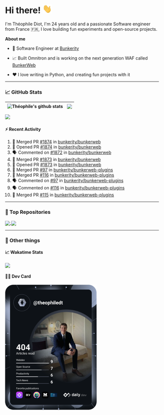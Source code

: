 # Hi there! <img src="./wave.gif" width="30px" height="30px" />

I'm Théophile Diot, I'm 24 years old and a passionate Software engineer from France 🇫🇷, I love building fun experiments and open-source projects.

**About me**

- 💼 Software Engineer at [Bunkerity](https://www.bunkerity.com/)

- 📈 Built Omnitron and is working on the next generation WAF called [BunkerWeb](https://www.bunkerweb.io)

- ❤️ I love writing in Python, and creating fun projects with it

---

### 📈 GitHub Stats

| <img align="center" src="https://github-readme-stats.vercel.app/api?username=TheophileDiot&show_icons=true&include_all_commits=true&theme=algolia&hide_border=true&rank_icon=github" alt="Théophile's github stats" /> | <img align="center" src="https://github-readme-stats.vercel.app/api/top-langs/?username=TheophileDiot&layout=compact&theme=algolia&hide_border=true" /> |
| ---------------------------------------------------------------------------------------------------------------------------------------------------------------------------------------------------------------------- | ------------------------------------------------------------------------------------------------------------------------------------------------------- |

![](https://github-readme-activity-graph.vercel.app/graph?username=TheophileDiot&theme=tokyo-night)

#### :zap: Recent Activity

<!--START_SECTION:activity-->
1. 🎉 Merged PR [#1874](https://github.com/bunkerity/bunkerweb/pull/1874) in [bunkerity/bunkerweb](https://github.com/bunkerity/bunkerweb)
2. 💪 Opened PR [#1874](https://github.com/bunkerity/bunkerweb/pull/1874) in [bunkerity/bunkerweb](https://github.com/bunkerity/bunkerweb)
3. 🗣 Commented on [#1872](https://github.com/bunkerity/bunkerweb/issues/1872#issuecomment-2579311605) in [bunkerity/bunkerweb](https://github.com/bunkerity/bunkerweb)
4. 🎉 Merged PR [#1873](https://github.com/bunkerity/bunkerweb/pull/1873) in [bunkerity/bunkerweb](https://github.com/bunkerity/bunkerweb)
5. 💪 Opened PR [#1873](https://github.com/bunkerity/bunkerweb/pull/1873) in [bunkerity/bunkerweb](https://github.com/bunkerity/bunkerweb)
6. 🎉 Merged PR [#97](https://github.com/bunkerity/bunkerweb-plugins/pull/97) in [bunkerity/bunkerweb-plugins](https://github.com/bunkerity/bunkerweb-plugins)
7. 🎉 Merged PR [#116](https://github.com/bunkerity/bunkerweb-plugins/pull/116) in [bunkerity/bunkerweb-plugins](https://github.com/bunkerity/bunkerweb-plugins)
8. 🗣 Commented on [#97](https://github.com/bunkerity/bunkerweb-plugins/pull/97#issuecomment-2577961372) in [bunkerity/bunkerweb-plugins](https://github.com/bunkerity/bunkerweb-plugins)
9. 🗣 Commented on [#116](https://github.com/bunkerity/bunkerweb-plugins/pull/116#issuecomment-2577960549) in [bunkerity/bunkerweb-plugins](https://github.com/bunkerity/bunkerweb-plugins)
10. 🎉 Merged PR [#115](https://github.com/bunkerity/bunkerweb-plugins/pull/115) in [bunkerity/bunkerweb-plugins](https://github.com/bunkerity/bunkerweb-plugins)
<!--END_SECTION:activity-->

---

### 🔧 Top Repositories

<a href="https://github.com/bunkerity/bunkerweb">
  <img align="center" src="https://github-readme-stats.vercel.app/api/pin/?username=Bunkerity&repo=bunkerweb&theme=algolia" />
</a>
<a href="https://github.com/TheophileDiot/Omnitron">
  <img align="center" src="https://github-readme-stats.vercel.app/api/pin/?username=TheophileDiot&repo=Omnitron&theme=algolia" />
</a>

---

### 🎉 Other things

#### 📈 Wakatime Stats

<a href="https://wakatime.com/@theophile_bunkerity">
  <img align="center" src="https://github-readme-stats.vercel.app/api/wakatime?username=3aa5ce41-c253-43d9-8441-a721e446a45f&layout=compact&theme=algolia" />
</a>

#### 👨‍💻 Dev Card

<a href="https://app.daily.dev/TheophileDt">
  <img src="./devcard.svg" width="300" alt="Théophile Diot's Dev Card"/>
</a>
